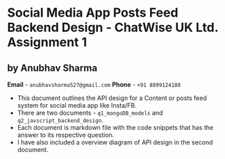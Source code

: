 # Social Media App Posts Feed Backend Design - ChatWise UK Ltd. Assignment 1
## by **Anubhav Sharma**
**Email** - `anubhavsharma527@gmail.com`
**Phone** - `+91 8899124188`

- This document outlines the API design for a Content or posts feed system for social media app like Insta/FB.
- There are two documents - `q1_mongoDB_models` and `q2_javscript_backend_design`.
- Each document is markdown file with the code snippets that has the answer to its respective question.
- I have also included a overview diagram of API design in the second document.
